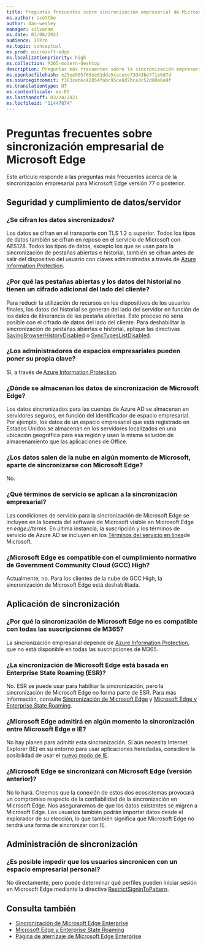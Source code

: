 ```yaml
---
title: Preguntas frecuentes sobre sincronización empresarial de Microsoft Edge
ms.author: scottbo
author: dan-wesley
manager: silvanam
ms.date: 03/08/2021
audience: ITPro
ms.topic: conceptual
ms.prod: microsoft-edge
ms.localizationpriority: high
ms.collection: M365-modern-desktop
description: Preguntas más frecuentes sobre la sincronización empresarial de Microsoft Edge.
ms.openlocfilehash: e25ee985f65ee61dda5cacece73d43be7f1e6d7d
ms.sourcegitcommit: f363ceb6c42054fabc95ce8d7bca3c52d80e6a9f
ms.translationtype: HT
ms.contentlocale: es-ES
ms.lasthandoff: 03/24/2021
ms.locfileid: "11447874"
---
```

# <a name="microsoft-edge-enterprise-sync-faq"></a>Preguntas frecuentes sobre sincronización empresarial de Microsoft Edge

Este artículo responde a las preguntas más frecuentes acerca de la sincronización empresarial para Microsoft Edge versión 77 o posterior.

## <a name="security-and-serverdata-compliance"></a>Seguridad y cumplimiento de datos/servidor

### <a name="is-the-synced-data-encrypted"></a>¿Se cifran los datos sincronizados?

Los datos se cifran en el transporte con TLS 1.2 o superior. Todos los tipos de datos también se cifran en reposo en el servicio de Microsoft con AES128. Todos los tipos de datos, excepto los que se usan para la sincronización de pestañas abiertas e historial, también se cifran antes de salir del dispositivo del usuario con claves administradas a través de [Azure Information Protection](./microsoft-edge-policies.md#restrictsignintopattern).

### <a name="why-dont-open-tab-and-history-data-have-more-client-side-encryption"></a>¿Por qué las pestañas abiertas y los datos del historial no tienen un cifrado adicional del lado del cliente?

Para reducir la utilización de recursos en los dispositivos de los usuarios finales, los datos del historial se generan del lado del servidor en función de los datos de itinerancia de las pestaña abiertas. Este proceso no sería posible con el cifrado de datos del lado del cliente. Para deshabilitar la sincronización de pestañas abiertas e historial, aplique las directivas [SavingBrowserHistoryDisabled](./microsoft-edge-policies.md#savingbrowserhistorydisabled) o [SyncTypesListDisabled](./microsoft-edge-policies.md#synctypeslistdisabled).

### <a name="can-tenant-admins-bring-their-own-key"></a>¿Los administradores de espacios empresariales pueden poner su propia clave?

Sí, a través de [Azure Information Protection](https://azure.microsoft.com/services/information-protection/).

### <a name="where-is-microsoft-edge-sync-data-stored"></a>¿Dónde se almacenan los datos de sincronización de Microsoft Edge?

Los datos sincronizados para las cuentas de Azure AD se almacenan en servidores seguros, en función del identificador de espacio empresarial. Por ejemplo, los datos de un espacio empresarial que está registrado en Estados Unidos se almacenan en los servidores localizados en una ubicación geográfica para esa región y usan la misma solución de almacenamiento que las aplicaciones de Office.

### <a name="does-the-data-ever-leave-microsofts-cloud-aside-from-syncing-to-microsoft-edge"></a>¿Los datos salen de la nube en algún momento de Microsoft, aparte de sincronizarse con Microsoft Edge?

No.

### <a name="what-terms-of-service-does-enterprise-sync-fall-under"></a>¿Qué términos de servicio se aplican a la sincronización empresarial?

Las condiciones de servicio para la sincronización de Microsoft Edge se incluyen en la licencia del software de Microsoft visible en Microsoft Edge en *edge://terms*. En última instancia, la suscripción y los términos de servicio de Azure AD se incluyen en los [Términos del servicio en línea](https://www.microsoft.com/licensing/product-licensing/products)de Microsoft.

### <a name="does-microsoft-edge-support-government-community-cloud-gcc-high-compliance"></a>¿Microsoft Edge es compatible con el cumplimiento normativo de Government Community Cloud (GCC) High?

Actualmente, no. Para los clientes de la nube de GCC High, la sincronización de Microsoft Edge está deshabilitada.

## <a name="applying-sync"></a>Aplicación de sincronización

### <a name="why-isnt-microsoft-edge-sync-supported-in-all-m365-subscriptions"></a>¿Por qué la sincronización de Microsoft Edge no es compatible con todas las suscripciones de M365?

La sincronización empresarial depende de [Azure Information Protection](https://azure.microsoft.com/services/information-protection/), que no está disponible en todas las suscripciones de M365.

### <a name="is-microsoft-edge-sync-based-on-enterprise-state-roaming"></a>¿La sincronización de Microsoft Edge está basada en Enterprise State Roaming (ESR)?

No. ESR se puede usar para habilitar la sincronización, pero la sincronización de Microsoft Edge no forma parte de ESR. Para más información, consulte [Sincronización de Microsoft Edge](https://review.docs.microsoft.com/DeployEdge/microsoft-edge-enterprise-sync) y [Microsoft Edge y Enterprise State Roaming](https://review.docs.microsoft.com/DeployEdge/microsoft-edge-enterprise-state-roaming).

### <a name="will-microsoft-edge-ever-support-syncing-between-microsoft-edge-and-ie"></a>¿Microsoft Edge admitirá en algún momento la sincronización entre Microsoft Edge e IE?

No hay planes para admitir esta sincronización. Si aún necesita Internet Explorer (IE) en su entorno para usar aplicaciones heredadas, considere la posibilidad de usar el [nuevo modo de IE](./edge-ie-mode.md).

### <a name="will-microsoft-edge-sync-with-microsoft-edge-legacy"></a>¿Microsoft Edge se sincronizará con Microsoft Edge (versión anterior)?

No lo hará. Creemos que la conexión de estos dos ecosistemas provocará un compromiso respecto de la confiabilidad de la sincronización en Microsoft Edge. Nos aseguraremos de que los datos existentes se migren a Microsoft Edge. Los usuarios también podrán importar datos desde el explorador de su elección, lo que también significa que Microsoft Edge no tendrá una forma de sincronizar con IE.

## <a name="managing-sync"></a>Administración de sincronización

### <a name="is-it-possible-to-stop-my-users-from-syncing-with-a-personal-tenant"></a>¿Es posible impedir que los usuarios sincronicen con un espacio empresarial personal?

No directamente, pero puede determinar qué perfiles pueden iniciar sesión en Microsoft Edge mediante la directiva [RestrictSigninToPattern](./microsoft-edge-policies.md#restrictsignintopattern).

## <a name="see-also"></a>Consulta también

- [Sincronización de Microsoft Edge Enterprise](microsoft-edge-enterprise-sync.md)
- [Microsoft Edge y Enterprise State Roaming](microsoft-edge-enterprise-state-roaming.md)
- [Página de aterrizaje de Microsoft Edge Enterprise](https://aka.ms/EdgeEnterprise)